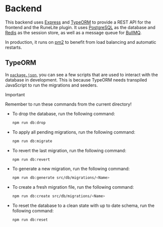 # Backend

This backend uses [Express](https://expressjs.com/) and [TypeORM](https://typeorm.io/) to provide a REST API for the frontend and the RuneLite plugin. It uses [PostgreSQL](https://www.postgresql.org/) as the database and [Redis](https://redis.io/) as the session store, as well as a message queue for [BullMQ](https://docs.bullmq.io/).

In production, it runs on [pm2](https://pm2.keymetrics.io/) to benefit from load balancing and automatic restarts.

## TypeORM

In [`package.json`](./package.json), you can see a few scripts that are used to interact with the database in development. This is because TypeORM needs transpiled JavaScript to run the migrations and seeders.

> [!IMPORTANT]
> Remember to run these commands from the current directory!

- To drop the database, run the following command:

  ```bash
  npm run db:drop
  ```

- To apply all pending migrations, run the following command:

  ```bash
  npm run db:migrate
  ```

- To revert the last migration, run the following command:

  ```bash
  npm run db:revert
  ```

- To generate a new migration, run the following command:

  ```bash
  npm run db:generate src/db/migrations/<Name>
  ```

- To create a fresh migration file, run the following command:

  ```bash
  npm run db:create src/db/migrations/<Name>
  ```

- To reset the database to a clean state with up to date schema, run the following command:

  ```bash
  npm run db:reset
  ```
